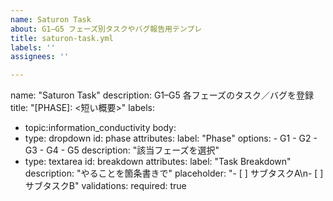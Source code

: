 ```yaml
---
name: Saturon Task
about: G1–G5 フェーズ別タスクやバグ報告用テンプレ
title: saturon-task.yml
labels: ''
assignees: ''

---
```


name: "Saturon Task"
description: G1–G5 各フェーズのタスク／バグを登録
title: "[PHASE]: <短い概要>"
labels:
  - topic:information_conductivity
body:
  - type: dropdown
    id: phase
    attributes:
      label: "Phase"
      options:
        - G1
        - G2
        - G3
        - G4
        - G5
      description: "該当フェーズを選択"
  - type: textarea
    id: breakdown
    attributes:
      label: "Task Breakdown"
      description: "やることを箇条書きで"
      placeholder: "- [ ] サブタスクA\n- [ ] サブタスクB"
    validations:
      required: true
